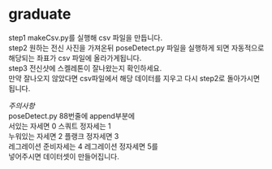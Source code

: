 # graduate
step1 makeCsv.py를 실행해 csv 파일을 만듭니다.\
step2 원하는 전신 사진을 가져온뒤 poseDetect.py 파일을 실행하게 되면 자동적으로 해당되는 좌표가 csv 파일에 올라가게됩니다.\
step3 전신샷에 스켈레톤이 잘나왔는지 확인하세요.\
만약 잘나오지 않았다면 csv파일에서 해당 데이터를 지우고 다시 step2로 돌아가시면 됩니다.

*주의사항*\
poseDetect.py 88번줄에 append부분에 \
서있는 자세면 0 스쿼트 정자세는 1\
누워있는 자세면 2 플랭크 정자세면 3\
레그레이션 준비자세는 4 레그레이션 정자세면 5를\
넣어주시면 데이터셋이 만들어집니다.

